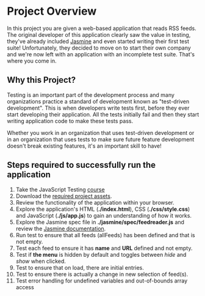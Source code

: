 # Project Overview

In this project you are given a web-based application that reads RSS feeds. The original developer of this application clearly saw the value in testing, they've already included [Jasmine](http://jasmine.github.io/) and even started writing their first test suite! Unfortunately, they decided to move on to start their own company and we're now left with an application with an incomplete test suite. That's where you come in.


## Why this Project?

Testing is an important part of the development process and many organizations practice a standard of development known as "test-driven development". This is when developers write tests first, before they ever start developing their application. All the tests initially fail and then they start writing application code to make these tests pass.

Whether you work in an organization that uses test-driven development or in an organization that uses tests to make sure future feature development doesn't break existing features, it's an important skill to have!


## Steps required to successfully run the application
1.  Take the JavaScript Testing [course](https://www.udacity.com/course/ud549)
2.  Download the [required project assets](http://github.com/udacity/frontend-nanodegree-feedreader).
3.  Review the functionality of the application within your browser.
4.  Explore the application's HTML (**./index.html**), CSS (**./css/style.css**) and JavaScript (**./js/app.js**) to gain an understanding of how it works.
5.  Explore the Jasmine spec file in **./jasmine/spec/feedreader.js** and review the [Jasmine documentation](http://jasmine.github.io).
6.  Run test to ensure that all feeds (allFeeds) has been defined and that is not empty.
7.  Test each feed to ensure it has **name** and **URL** defined and not empty.
8.  Test if **the menu** is hidden by default and toggles between _hide_ and _show_ when clicked.
9.  Test to ensure that on load, there are initial entries.
10. Test to ensure there is actually a change in new selection of feed(s).
11. Test error handling for undefined variables and out-of-bounds array access